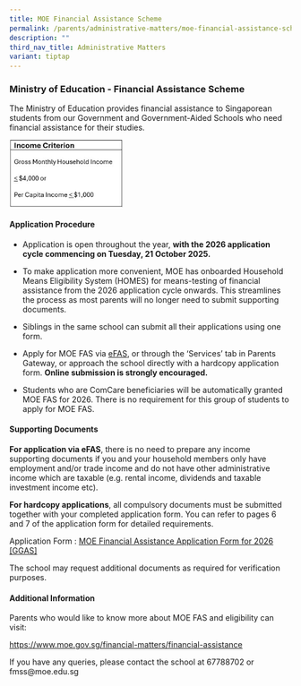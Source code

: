 ```yaml
---
title: MOE Financial Assistance Scheme
permalink: /parents/administrative-matters/moe-financial-assistance-scheme/
description: ""
third_nav_title: Administrative Matters
variant: tiptap
---
```

<h3>Ministry of Education - Financial Assistance Scheme&nbsp;</h3>
<p>The Ministry of Education provides financial assistance to Singaporean
students from our Government and Government-Aided Schools who need financial
assistance for their studies.</p>
<p></p>
<div class="isomer-image-wrapper">
<img style="width: 40%;" height="auto" width="100%" alt="" src="/images/Parents/FAS_updated_22nd_Oct.jpg">
</div>
<h4><strong>Application Procedure</strong></h4>
<p></p>
<ul>
<li>
<p>Application is open throughout the year, <strong>with the 2026 application cycle commencing on Tuesday, 21 October 2025.</strong>
</p>
</li>
<li>
<p>To make application more convenient, MOE has onboarded Household Means
Eligibility System (HOMES) for means-testing of financial assistance from
the 2026 application cycle onwards. This streamlines the process as most
parents will no longer need to submit supporting documents.</p>
</li>
<li>
<p>Siblings in the same school can submit all their applications using one
form.</p>
</li>
<li>
<p>Apply for MOE FAS via <a href="https://form.gov.sg/68b7e92465cd36be287889c6" rel="noopener noreferrer nofollow" target="_blank">eFAS</a>, or through
the ‘Services’ tab in Parents Gateway, or approach the school directly
with a hardcopy application form.&nbsp;<strong>Online submission is strongly encouraged.</strong>
</p>
</li>
<li>
<p>Students who are ComCare beneficiaries will be automatically granted MOE
FAS for 2026. There is no requirement for this group of students to apply
for MOE FAS.</p>
<p></p>
</li>
</ul>
<h4><strong>Supporting Documents</strong></h4>
<p><strong>For application via eFAS</strong>, there is no need to prepare
any income supporting documents if you and your household members only
have employment and/or trade income and do not have other administrative
income which are taxable (e.g. rental income, dividends and taxable investment
income etc).&nbsp;</p>
<p><strong>For hardcopy applications</strong>, all compulsory documents must
be submitted together with your completed application form.&nbsp;You can
refer to pages 6 and 7 of the application form for detailed requirements.</p>
<p>Application Form : <a href="/files/Parents/Admin Matters/MOE_FAS_Application_Form_2026.pdf" rel="noopener nofollow" target="_blank">MOE Financial Assistance Application Form for 2026 [GGAS]</a>
</p>
<p>The school may request additional documents as required for verification
purposes.</p>
<p></p>
<h4><strong>Additional Information</strong></h4>
<p>Parents who would like to know more about MOE FAS and eligibility can
visit:</p>
<p><a href="https://www.moe.gov.sg/financial-matters/financial-assistance" rel="noopener noreferrer nofollow" target="_blank">https://www.moe.gov.sg/financial-matters/financial-assistance</a>
</p>
<p>If you have any queries, please contact the school at 67788702 or <a rel="noopener noreferrer nofollow" target="_blank">fmss@moe.edu.sg</a>
</p>
<p></p>
<p></p>